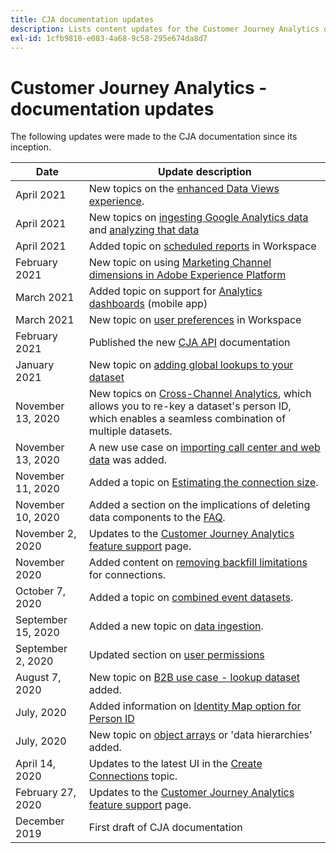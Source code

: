 ```yaml
---
title: CJA documentation updates
description: Lists content updates for the Customer Journey Analytics documentation set since December, 2019.
exl-id: 1cfb9810-e083-4a68-9c58-295e674da8d7
---
```

# Customer Journey Analytics - documentation updates

The following updates were made to the CJA documentation since its inception.

| Date | Update description |
| --- | --- |
| April 2021 | New topics on the [enhanced Data Views experience](/help/data-views/data-views.md). |
| April 2021 | New topics on [ingesting Google Analytics data](/help/use-cases/ga-to-cja.md) and [analyzing that data](/help/use-cases/ga-to-cja-reporting.md) |
| April 2021 | Added topic on [scheduled reports](/help/analysis-workspace/curate-share/t-schedule-report.md) in Workspace |
| February 2021 | New topic on using [Marketing Channel dimensions in Adobe Experience Platform](/help/use-cases/marketing-channels.md) |
| March 2021 | Added topic on support for [Analytics dashboards](/help/mobile-app/home.md) (mobile app) |
| March 2021 | New topic on [user preferences](/help/analysis-workspace/user-preferences.md) in Workspace |
| February 2021 | Published the new [CJA API](https://www.adobe.io/cja-apis/docs/) documentation |
| January 2021 | New topic on [adding global lookups to your dataset](/help/use-cases/global-lookups.md) |
| November 13, 2020 | New topics on [Cross-Channel Analytics](/help/connections/cca/overview.md), which allows you to re-key a dataset's person ID, which enables a seamless combination of multiple datasets. |
| November 13, 2020 | A new use case on [importing call center and web data](/help/use-cases/call-center.md) was added. |
| November 11, 2020 | Added a topic on [Estimating the connection size](/help/connections/estimate-connection-size.md).|
| November 10, 2020 | Added a section on the implications of deleting data components to the [FAQ](/help/getting-started/cja-faq.md). |
| November 2, 2020 | Updates to the [Customer Journey Analytics feature support](/help/getting-started/cja-aa.md) page. |
| November 2020 | Added content on [removing backfill limitations](https://experienceleague.adobe.com/docs/analytics-platform/using/cja-connections/create-connection.html?lang=en#backfill-historical-data) for connections. |
| October 7, 2020 | Added a topic on [combined event datasets](/help/connections/combined-dataset.md). |
| September 15, 2020 | Added a new topic on [data ingestion](/help/use-cases/data-ingestion.md). |
| September 2, 2020 | Updated section on [user permissions](https://docs.adobe.com/content/help/en/analytics-platform/using/cja-overview/cja-overview.html#user-access-permissions) |
| August 7, 2020| New topic on [B2B use case - lookup dataset](/help/use-cases/b2b.md) added. |
| July, 2020| Added information on [Identity Map option for Person ID](https://docs.adobe.com/content/help/en/analytics-platform/using/cja-connections/create-connection.html#use-identity-map-as-a-person-id) |
| July, 2020| New topic on [object arrays](/help/use-cases/object-arrays.md) or 'data hierarchies' added. |
| April 14, 2020| Updates to the latest UI in the [Create Connections](/help/connections/create-connection.md) topic. |
| February 27, 2020 | Updates to the [Customer Journey Analytics feature support](/help/getting-started/cja-aa.md) page. |
| December 2019 | First draft of CJA documentation |
